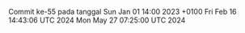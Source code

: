 Commit ke-55 pada tanggal Sun Jan 01 14:00 2023 +0100
Fri Feb 16 14:43:06 UTC 2024
Mon May 27 07:25:00 UTC 2024
